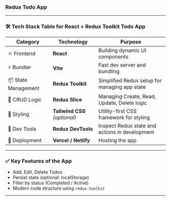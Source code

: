 ### Redux Todo App
---

### 🛠️ Tech Stack Table for React + Redux Toolkit Todo App

| Category            | Technology                    | Purpose                                        |
| ------------------- | ----------------------------- | ---------------------------------------------- |
| ⚛️ Frontend         | **React**                     | Building dynamic UI components                 |
| ⚡ Bundler           | **Vite**                      | Fast dev server and bundling                   |
| 📦 State Management | **Redux Toolkit**             | Simplified Redux setup for managing app state  |
| 📝 CRUD Logic       | **Redux Slice**               | Managing Create, Read, Update, Delete logic    |
| 💅 Styling          | **Tailwind CSS** *(optional)* | Utility-first CSS framework for styling        |
| 🧪 Dev Tools        | **Redux DevTools**            | Inspect Redux state and actions in development |
| 🚀 Deployment       | **Vercel / Netlify**          | Hosting the app                                |

---

### ✅ Key Features of the App

* Add, Edit, Delete Todos
* Persist state (optional: localStorage)
* Filter by status (Completed / Active)
* Modern code structure using `redux-toolkit`

---

